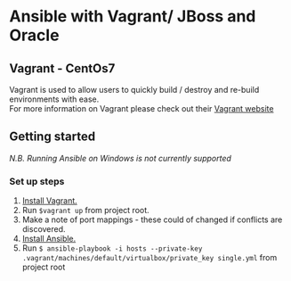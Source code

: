 # Ansible with Vagrant/ JBoss and Oracle

##  Vagrant - CentOs7

Vagrant is used to allow users to quickly build / destroy and re-build environments with ease.  
For more information on Vagrant please check out their [Vagrant website](https://www.vagrantup.com/)

## Getting started

*N.B. Running Ansible on Windows is not currently supported* 

### Set up steps

1. [Install Vagrant.](https://www.vagrantup.com/docs/installation/)
2. Run `$vagrant up` from project root.
3. Make a note of port mappings - these could of changed if conflicts are discovered.
4. [Install Ansible.](http://docs.ansible.com/ansible/intro_installation.html) 
6. Run `$ ansible-playbook -i hosts --private-key .vagrant/machines/default/virtualbox/private_key single.yml` from project root
   